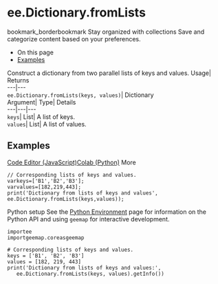  
#  ee.Dictionary.fromLists 
bookmark_borderbookmark Stay organized with collections  Save and categorize content based on your preferences. 
  * On this page
  * [Examples](https://developers.google.com/earth-engine/apidocs/ee-dictionary-fromlists#examples)


Construct a dictionary from two parallel lists of keys and values. 
Usage| Returns  
---|---  
`ee.Dictionary.fromLists(keys, values)`| Dictionary  
Argument| Type| Details  
---|---|---  
`keys`| List| A list of keys.  
`values`| List| A list of values.  
## Examples
[Code Editor (JavaScript)](https://developers.google.com/earth-engine/apidocs/ee-dictionary-fromlists#code-editor-javascript-sample)[Colab (Python)](https://developers.google.com/earth-engine/apidocs/ee-dictionary-fromlists#colab-python-sample) More
```
// Corresponding lists of keys and values.
varkeys=['B1','B2','B3'];
varvalues=[182,219,443];
print('Dictionary from lists of keys and values',
ee.Dictionary.fromLists(keys,values));
```
Python setup
See the [ Python Environment](https://developers.google.com/earth-engine/guides/python_install) page for information on the Python API and using `geemap` for interactive development.
```
importee
importgeemap.coreasgeemap
```
```
# Corresponding lists of keys and values.
keys = ['B1', 'B2', 'B3']
values = [182, 219, 443]
print('Dictionary from lists of keys and values:',
   ee.Dictionary.fromLists(keys, values).getInfo())
```

